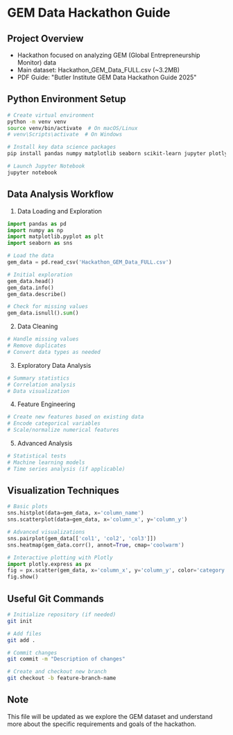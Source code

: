 # GEM Data Hackathon Guide

## Project Overview
- Hackathon focused on analyzing GEM (Global Entrepreneurship Monitor) data
- Main dataset: Hackathon_GEM_Data_FULL.csv (~3.2MB)
- PDF Guide: "Butler Institute GEM Data Hackathon Guide 2025"

## Python Environment Setup
```bash
# Create virtual environment
python -m venv venv
source venv/bin/activate  # On macOS/Linux
# venv\Scripts\activate  # On Windows

# Install key data science packages
pip install pandas numpy matplotlib seaborn scikit-learn jupyter plotly

# Launch Jupyter Notebook
jupyter notebook
```

## Data Analysis Workflow
1. Data Loading and Exploration
```python
import pandas as pd
import numpy as np
import matplotlib.pyplot as plt
import seaborn as sns

# Load the data
gem_data = pd.read_csv('Hackathon_GEM_Data_FULL.csv')

# Initial exploration
gem_data.head()
gem_data.info()
gem_data.describe()

# Check for missing values
gem_data.isnull().sum()
```

2. Data Cleaning
```python
# Handle missing values
# Remove duplicates
# Convert data types as needed
```

3. Exploratory Data Analysis
```python
# Summary statistics
# Correlation analysis
# Data visualization
```

4. Feature Engineering
```python
# Create new features based on existing data
# Encode categorical variables
# Scale/normalize numerical features
```

5. Advanced Analysis
```python
# Statistical tests
# Machine learning models
# Time series analysis (if applicable)
```

## Visualization Techniques
```python
# Basic plots
sns.histplot(data=gem_data, x='column_name')
sns.scatterplot(data=gem_data, x='column_x', y='column_y')

# Advanced visualizations
sns.pairplot(gem_data[['col1', 'col2', 'col3']])
sns.heatmap(gem_data.corr(), annot=True, cmap='coolwarm')

# Interactive plotting with Plotly
import plotly.express as px
fig = px.scatter(gem_data, x='column_x', y='column_y', color='category')
fig.show()
```

## Useful Git Commands
```bash
# Initialize repository (if needed)
git init

# Add files
git add .

# Commit changes
git commit -m "Description of changes"

# Create and checkout new branch
git checkout -b feature-branch-name
```

## Note
This file will be updated as we explore the GEM dataset and understand more about the specific requirements and goals of the hackathon.